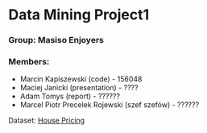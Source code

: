 # Data Mining Project1
### Group: Masiso Enjoyers
### Members:
- Marcin Kapiszewski (code) - 156048
- Maciej Janicki (presentation) - ????
- Adam Tomys (report) - ??????
- Marcel Piotr Precelek Rojewski (szef szefów) - ??????

Dataset: [House Pricing](https://www.kaggle.com/competitions/house-prices-advanced-regression-techniques)